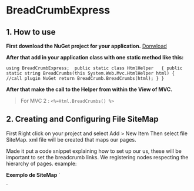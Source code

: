 BreadCrumbExpress
=================

## 1. **How to use**

**First download the NuGet project for your application.**
 [Donwload](https://www.nuget.org/packages/BreadCrumbExpress/1.0.0)

**After that add in your application class with one static method like this:**
 
 `
 using BreadCrumbExpress; 
 public static class HtmlHelper  
 {
	public static string BreadCrumbs(this System.Web.Mvc.HtmlHelper html)
    {
		//call plugin NuGet
        return BreadCrumb.BreadCrumbs(html);
    }
 }
 `
 
 **After that make the call to the Helper from within the View of MVC.**
 >For MVC 2 :
 `
 <%=Html.BreadCrumbs() %> 
 `
 
 ## 2. **Creating and Configuring File SiteMap**
 
 First Right click on your project and select Add > New Item
 Then select file SiteMap. xml file will be created that maps our pages.
 
 Made it put a code snippet explaining how to set up our us, these will be important to set the breadcrumb links.
 We registering nodes respecting the hierarchy of pages. example:
 
 **Exemplo de SiteMap**
 `
 <?xml version="1.0" encoding="utf-8" ?>
<siteMap xmlns="http://schemas.microsoft.com/AspNet/SiteMap-File-1.0">  
  <!-- first page Home -->
  <siteMapNode title="Home" url="~/">
	<siteMapNode title="About" url="~/About">
		 <siteMapNode title="About Me" url="~/About/Me"/>
	</siteMapNode>
  </siteMapNode>  
 `
 